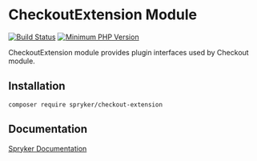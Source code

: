 # CheckoutExtension Module
[![Build Status](https://travis-ci.org/spryker/checkout-extension.svg)](https://travis-ci.org/spryker/checkout-extension)
[![Minimum PHP Version](https://img.shields.io/badge/php-%3E%3D%207.2-8892BF.svg)](https://php.net/)

CheckoutExtension module provides plugin interfaces used by Checkout module.

## Installation

```
composer require spryker/checkout-extension
```

## Documentation

[Spryker Documentation](https://academy.spryker.com/developing_with_spryker/module_guide/modules.html)
